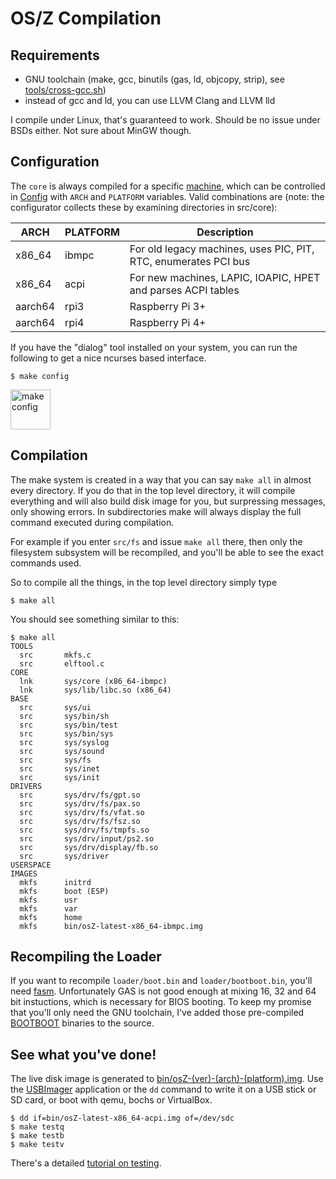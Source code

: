 OS/Z Compilation
================

Requirements
------------

- GNU toolchain (make, gcc, binutils (gas, ld, objcopy, strip), see [tools/cross-gcc.sh](https://gitlab.com/bztsrc/osz/blob/master/tools/cross-gcc.sh))
- instead of gcc and ld, you can use LLVM Clang and LLVM lld

I compile under Linux, that's guaranteed to work. Should be no issue under BSDs either. Not sure about MinGW though.

Configuration
-------------

The `core` is always compiled for a specific [machine](https://gitlab.com/bztsrc/osz/blob/master/docs/porting.md),
which can be controlled in [Config](https://gitlab.com/bztsrc/osz/blob/master/Config) with `ARCH` and `PLATFORM` variables.
Valid combinations are (note: the configurator collects these by examining directories in src/core):

| ARCH    | PLATFORM | Description |
| ------- | -------- | ----------- |
| x86_64  | ibmpc    | For old legacy machines, uses PIC, PIT, RTC, enumerates PCI bus |
| x86_64  | acpi     | For new machines, LAPIC, IOAPIC, HPET and parses ACPI tables |
| aarch64 | rpi3     | Raspberry Pi 3+ |
| aarch64 | rpi4     | Raspberry Pi 4+ |

If you have the "dialog" tool installed on your system, you can run the following to get a nice ncurses based interface.

```shell
$ make config
```

<img height="64" src="https://gitlab.com/bztsrc/osz/raw/master/docs/oszcfg1.png" alt="make config">


Compilation
-----------

The make system is created in a way that you can say `make all` in almost every directory. If you do that in the top level
directory, it will compile everything and will also build disk image for you, but surpressing messages, only showing errors.
In subdirectories make will always display the full command executed during compilation.

For example if you enter `src/fs` and issue `make all` there, then only the filesystem subsystem will be recompiled, and
you'll be able to see the exact commands used.

So to compile all the things, in the top level directory simply type

```shell
$ make all
```

You should see something similar to this:

```
$ make all
TOOLS
  src		mkfs.c
  src		elftool.c
CORE
  lnk		sys/core (x86_64-ibmpc)
  lnk		sys/lib/libc.so (x86_64)
BASE
  src		sys/ui
  src		sys/bin/sh
  src		sys/bin/test
  src		sys/bin/sys
  src		sys/syslog
  src		sys/sound
  src		sys/fs
  src		sys/inet
  src		sys/init
DRIVERS
  src		sys/drv/fs/gpt.so
  src		sys/drv/fs/pax.so
  src		sys/drv/fs/vfat.so
  src		sys/drv/fs/fsz.so
  src		sys/drv/fs/tmpfs.so
  src		sys/drv/input/ps2.so
  src		sys/drv/display/fb.so
  src		sys/driver
USERSPACE
IMAGES
  mkfs		initrd
  mkfs		boot (ESP)
  mkfs		usr
  mkfs		var
  mkfs		home
  mkfs		bin/osZ-latest-x86_64-ibmpc.img
```

Recompiling the Loader
----------------------

If you want to recompile `loader/boot.bin` and `loader/bootboot.bin`, you'll need [fasm](http://flatassembler.net).
Unfortunately GAS is not good enough at mixing 16, 32 and 64 bit instuctions, which is necessary for BIOS booting. To keep
my promise that you'll only need the GNU toolchain, I've added those pre-compiled [BOOTBOOT](https://gitlab.com/bztsrc/bootboot)
binaries to the source.

See what you've done!
---------------------

The live disk image is generated to [bin/osZ-(ver)-(arch)-(platform).img](https://gitlab.com/bztsrc/osz/blob/master/bin). Use the
[USBImager](https://gitlab.com/bztsrc/usbimager) application or the `dd` command to write it on a USB stick or SD card, or boot
with qemu, bochs or VirtualBox.

```
$ dd if=bin/osZ-latest-x86_64-acpi.img of=/dev/sdc
$ make testq
$ make testb
$ make testv
```

There's a detailed [tutorial on testing](https://gitlab.com/bztsrc/osz/blob/master/docs/howto1-testing.md).
